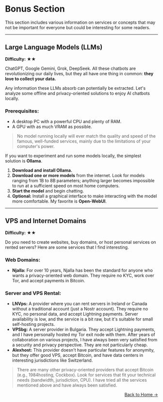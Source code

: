 # Bonus Section

This section includes various information on services or concepts that may not be important for everyone but could be interesting for some readers.

---

## Large Language Models (LLMs)

**Difficulty:** ★★

ChatGPT, Google Gemini, Grok, DeepSeek. All these chatbots are revolutionizing our daily lives, but they all have one thing in common: **they love to collect your data.**

Any information these LLMs absorb can potentially be extracted. Let's analyze some offline and privacy-oriented solutions to enjoy AI chatbots locally.

### Prerequisites:

-   A desktop PC with a powerful CPU and plenty of RAM.
-   A GPU with as much VRAM as possible.

> No model running locally will ever match the quality and speed of the famous, well-funded services, mainly due to the limitations of your computer's power.

If you want to experiment and run some models locally, the simplest solution is **Ollama**.

1.  **Download and install Ollama.**
2.  **Download one or more models** from the internet. Look for models ranging from 1B to 8B parameters; anything larger becomes impossible to run at a sufficient speed on most home computers.
3.  **Start the model** and begin chatting.
4.  **Optional:** Install a graphical interface to make interacting with the model more comfortable. My favorite is **Open-WebUI**.

---

## VPS and Internet Domains

**Difficulty:** ★★

Do you need to create websites, buy domains, or host personal services on rented servers? Here are some services that I find interesting.

### Web Domains:

-   **Njalla:** For over 10 years, Njalla has been the standard for anyone who wants a privacy-oriented web domain. They require no KYC, work over Tor, and accept payments in Bitcoin.

### Server and VPS Rental:

-   **LNVps:** A provider where you can rent servers in Ireland or Canada without a traditional account (just a Nostr account). They require no KYC, no personal data, and accept Lightning payments. Server availability is low, and the service is a bit raw, but it's suitable for small self-hosting projects.
-   **VPSbg:** A server provider in Bulgaria. They accept Lightning payments, and I have personally hosted my Tor exit node with them. After years of collaboration on various projects, I have always been very satisfied from a security and privacy perspective. They are not particularly cheap.
-   **Alexhost:** This provider doesn't have particular features for anonymity, but they offer good VPS, accept Bitcoin, and have data centers in interesting jurisdictions like Switzerland.

> There are many other privacy-oriented providers that accept Bitcoin (e.g., 1984hosting, Cockbox). Look for services that fit your technical needs (bandwidth, jurisdiction, CPU). I have tried all the services mentioned above and have always been satisfied.

<div class="next-section-button-container">
<p align="right"><a href="#/" class="next-section-button">Back to Home &rarr;</a></p>
</div>
